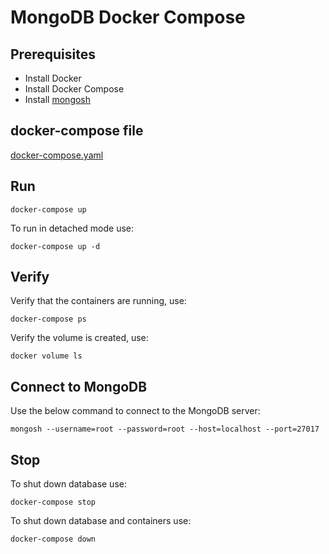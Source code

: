 # MongoDB Docker Compose

## Prerequisites

- Install Docker
- Install Docker Compose
- Install [mongosh](https://docs.mongodb.com/mongodb-shell/install/#install-mongosh)

## docker-compose file

[docker-compose.yaml](../mongodb/docker-compose.yaml)

## Run

```shell
docker-compose up
```

To run in detached mode use: 

```shell
docker-compose up -d
```

## Verify

Verify that the containers are running, use:

```shell
docker-compose ps
```

Verify the volume is created, use:

```shell
docker volume ls
```

## Connect to MongoDB

Use the below command to connect to the MongoDB server:

```shell
mongosh --username=root --password=root --host=localhost --port=27017
```

## Stop

To shut down database use:

```shell
docker-compose stop
```

To shut down database and containers use:

```shell
docker-compose down
```